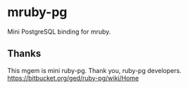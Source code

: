 # mruby-pg

Mini PostgreSQL binding for mruby.

## Thanks

This mgem is mini ruby-pg. Thank you, ruby-pg developers.
https://bitbucket.org/ged/ruby-pg/wiki/Home

